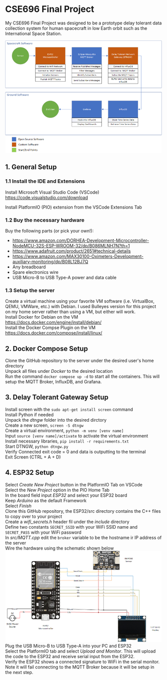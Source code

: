 # CSE696 Final Project
My CSE696 Final Project was designed to be a prototype delay tolerant data collection system for human spacecraft in low Earth orbit such as the International Space Station.

![Software Implementation Diagram](https://github.com/bkhutton/CSE696/blob/master/Software_Implementation_Diagram.png?raw=true)

## 1. General Setup
### 1.1 Install the IDE and Extensions
Install Microsoft Visual Studio Code (VSCode)<br />
https://code.visualstudio.com/download

Install PlatformIO (PIO) extension from the VSCode Extensions Tab<br />

### 1.2 Buy the necessary hardware
Buy the following parts (or pick your own!):<br />
* https://www.amazon.com/DORHEA-Development-Microcontroller-NodeMCU-32S-ESP-WROOM-32/dp/B086MLNH7N?th=1
* https://www.adafruit.com/product/2651#technical-details
* https://www.amazon.com/MAX30100-Oximeters-Development-auxiliary-monitoring/dp/B08L12BJ7Q
* Any breadboard
* Spare electronics wire
* USB Micro-B to USB Type-A power and data cable

### 1.3 Setup the server
Create a virtual machine using your favorite VM software (i.e. VirtualBox, QEMU, VMWare, etc.) with Debian. I used Bulleyes version for this project on my home server rather than using a VM, but either will work.<br />
Install Docker for Debian on the VM<br />
https://docs.docker.com/engine/install/debian/<br />
Install the Docker Compse Plugin on the VM<br />
https://docs.docker.com/compose/install/linux/<br />

## 2. Docker Compose Setup
Clone the GitHub repository to the server under the desired user's home directory<br />
Unpack all files under _Docker_ to the desired location<br />
Run the command `docker compose up -d` to start all the containers. This will setup the MQTT Broker, InfluxDB, and Grafana.<br />

## 3. Delay Tolerant Gateway Setup
Install screen with the `sudo apt-get install screen` command<br />
Install Python if needed<br />
Unpack the _dtngw_ folder into the desired dirctory<br />
Create a new screen, `screen -S dtngw`<br />
Create a virtual environment, `python -m venv [venv name]`<br />
Input `source [venv name]/activate` to activate the virtual environment<br />
Install necessary libraries, `pip install -r requirements.txt`<br />
Start DTNGW, `python dtngw.py`<br />
Verify Connected exit code = 0 and data is outputting to the terminal<br />
Exit Screen (CTRL + A + D)<br />

## 4. ESP32 Setup
Select _Create New Project_ button in the PlatformIO Tab on VSCode<br />
Select the _New Project_ option in the PIO Home Tab<br />
In the board field input _ESP32_ and select your ESP32 board<br />
Keep _Arduino_ as the default Framework<br />
Select _Finish_<br />
Clone this GitHub repository, the ESP32/src directory contains the C++ files to copy over to your project<br />
Create a _wifi_secrets.h_ header fil under the _include_ directory<br />
Define two constants `SECRET_SSID` with your WiFi SSID name and `SECRET_PASS` with your WiFi password<br />
In _src/MQTT.cpp_ edit the `broker` variable to be the hostname ir IP address of the server<br />
Wire the hardware using the schematic shown below<br />
![Circuit Diagram](https://github.com/bkhutton/CSE696/blob/master/Circuit_Diagram.png?raw=true)
Plug the USB Micro-B to USB Type-A into your PC and ESP32<br />
Select the PlatformIO tab and select _Upload and Monitor_. This will upload the code to the ESP32 and receive serial input from the ESP32.<br />
Verify the ESP32 shows a connected signature to WiFi in the serial monitor. Note it will fail connecting to the MQTT Broker because it will be setup in the next step.